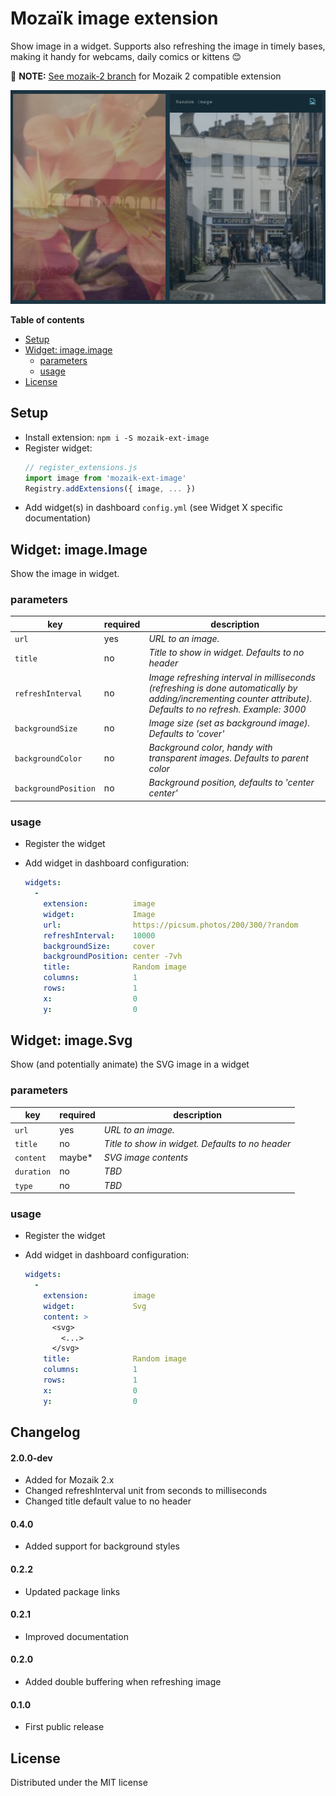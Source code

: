 # Mozaïk image extension

Show image in a widget. Supports also refreshing the image in timely bases, making it handy for webcams, daily comics or kittens 😊

📢  **NOTE:** [See mozaik-2 branch](https://github.com/juhamust/mozaik-ext-image/tree/mozaik-2) for Mozaik 2 compatible extension

![preview](https://raw.githubusercontent.com/juhamust/mozaik-ext-image/mozaik-2/preview.png)

**Table of contents**
<!-- MarkdownTOC depth=0 autolink=true bracket=round -->

- [Setup](#setup)
- [Widget: image.image](#widget-imageimage)
  - [parameters](#parameters)
  - [usage](#usage)
- [License](#license)

<!-- /MarkdownTOC -->

## Setup

- Install extension: `npm i -S mozaik-ext-image`
- Register widget:
  ```js
  // register_extensions.js
  import image from 'mozaik-ext-image'
  Registry.addExtensions({ image, ... })
  ```
- Add widget(s) in dashboard `config.yml` (see Widget X specific documentation)

## Widget: image.Image

Show the image in widget.

### parameters

key                   | required | description
----------------------|----------|---------------
`url`                 | yes      | *URL to an image.*
`title`               | no       | *Title to show in widget. Defaults to no header*
`refreshInterval`     | no       | *Image refreshing interval in milliseconds (refreshing is done automatically by adding/incrementing counter attribute). Defaults to no refresh. Example: 3000*
`backgroundSize`      | no       | *Image size (set as background image). Defaults to 'cover'*
`backgroundColor`     | no       | *Background color, handy with transparent images. Defaults to parent color*
`backgroundPosition`  | no       | *Background position, defaults to 'center center'*

### usage

- Register the widget
- Add widget in dashboard configuration:

  ```yml
  widgets:
    -
      extension:          image
      widget:             Image
      url:                https://picsum.photos/200/300/?random
      refreshInterval:    10000
      backgroundSize:     cover
      backgroundPosition: center -7vh
      title:              Random image
      columns:            1
      rows:               1
      x:                  0
      y:                  0
  ```


## Widget: image.Svg

Show (and potentially animate) the SVG image in a widget

### parameters

key                   | required      | description
----------------------|---------------|---------------
`url`                 | yes           | *URL to an image.*
`title`               | no            | *Title to show in widget. Defaults to no header*
`content`             | maybe*        | *SVG image contents*
`duration`             | no        | *TBD*
`type`             | no        | *TBD*


### usage

- Register the widget
- Add widget in dashboard configuration:

  ```yml
  widgets:
    -
      extension:          image
      widget:             Svg
      content: >
        <svg>
          <...>
        </svg>
      title:              Random image
      columns:            1
      rows:               1
      x:                  0
      y:                  0
  ```

## Changelog

#### 2.0.0-dev

- Added for Mozaik 2.x
- Changed refreshInterval unit from seconds to milliseconds
- Changed title default value to no header

#### 0.4.0

- Added support for background styles

#### 0.2.2

- Updated package links

#### 0.2.1

- Improved documentation

#### 0.2.0

- Added double buffering when refreshing image

#### 0.1.0

- First public release

## License

Distributed under the MIT license
